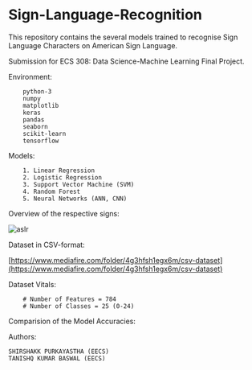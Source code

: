# Sign-Language-Recognition
This repository contains the several models trained to recognise Sign Language Characters on American Sign Language. <br />

Submission for ECS 308: Data Science-Machine Learning Final Project.<br />


Environment:

        python-3
        numpy
        matplotlib
        keras
        pandas
        seaborn
        scikit-learn
        tensorflow

Models:

        1. Linear Regression
        2. Logistic Regression
        3. Support Vector Machine (SVM)
        4. Random Forest
        5. Neural Networks (ANN, CNN)

Overview of the respective signs:<br />

![aslr](https://user-images.githubusercontent.com/32801148/117553139-65285d00-b06d-11eb-9bb9-28a2393e68c0.PNG)

Dataset in CSV-format:<br />

[https://www.mediafire.com/folder/4g3hfsh1egx6m/csv-dataset](https://www.mediafire.com/folder/4g3hfsh1egx6m/csv-dataset)


Dataset Vitals:

        # Number of Features = 784
        # Number of Classes = 25 (0-24)

Comparision of the Model Accuracies:

Authors:

    SHIRSHAKK PURKAYASTHA (EECS)
    TANISHQ KUMAR BASWAL (EECS)
